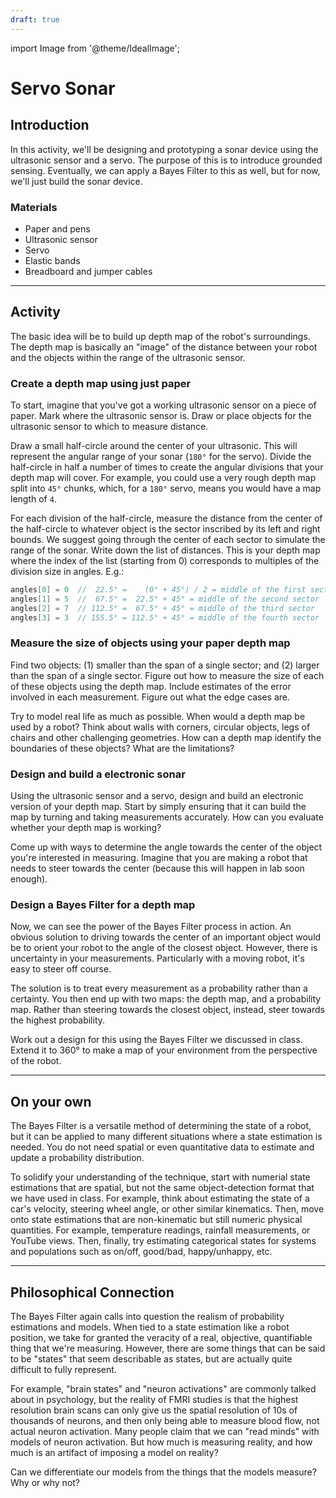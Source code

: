 ```yaml
---
draft: true
---
```


import Image from '@theme/IdealImage';

# Servo Sonar

## Introduction
In this activity, we'll be designing and prototyping a sonar device using the ultrasonic sensor and a servo. The purpose of this is to introduce grounded sensing. Eventually, we can apply a Bayes Filter to this as well, but for now, we'll just build the sonar device.

### Materials
- Paper and pens
- Ultrasonic sensor
- Servo
- Elastic bands
- Breadboard and jumper cables

---
## Activity
The basic idea will be to build up depth map of the robot's surroundings. The depth map is basically an "image" of the distance between your robot and the objects within the range of the ultrasonic sensor. 


### Create a depth map using just paper
To start, imagine that you've got a working ultrasonic sensor on a piece of paper. Mark where the ultrasonic sensor is. Draw or place objects for the ultrasonic sensor to which to measure distance.

Draw a small half-circle around the center of your ultrasonic. This will represent the angular range of your sonar (`180°` for the servo). Divide the half-circle in half a number of times to create the angular divisions that your depth map will cover. For example, you could use a very rough depth map split into `45°` chunks, which, for a `180°` servo, means you would have a map length of `4`.

For each division of the half-circle, measure the distance from the center of the half-circle to whatever object is the sector inscribed by its left and right bounds. We suggest going through the center of each sector to simulate the range of the sonar. Write down the list of distances. This is your depth map where the index of the list (starting from 0) corresponds to multiples of the division size in angles. E.g.:

```cpp
angles[0] = 0  //  22.5° =    (0° + 45°) / 2 = middle of the first sector
angles[1] = 5  //  67.5° =  22.5° + 45° = middle of the second sector
angles[2] = 7  // 112.5° =  67.5° + 45° = middle of the third sector
angles[3] = 3  // 155.5° = 112.5° + 45° = middle of the fourth sector
```


### Measure the size of objects using your paper depth map
Find two objects: (1) smaller than the span of a single sector; and (2) larger than the span of a single sector. Figure out how to measure the size of each of these objects using the depth map. Include estimates of the error involved in each measurement. Figure out what the edge cases are. 

Try to model real life as much as possible. When would a depth map be used by a robot? Think about walls with corners, circular objects, legs of chairs and other challenging geometries. How can a depth map identify the boundaries of these objects? What are the limitations?


### Design and build a electronic sonar
Using the ultrasonic sensor and a servo, design and build an electronic version of your depth map. Start by simply ensuring that it can build the map by turning and taking measurements accurately. How can you evaluate whether your depth map is working?

Come up with ways to determine the angle towards the center of the object you're interested in measuring. Imagine that you are making a robot that needs to steer towards the center (because this will happen in lab soon enough). 


### Design a Bayes Filter for a depth map
Now, we can see the power of the Bayes Filter process in action. An obvious solution to driving towards the center of an important object would be to orient your robot to the angle of the closest object. However, there is uncertainty in your measurements. Particularly with a moving robot, it's easy to steer off course. 

The solution is to treat every measurement as a probability rather than a certainty. You then end up with two maps: the depth map, and a probability map. Rather than steering towards the closest object, instead, steer towards the highest probability.

Work out a design for this using the Bayes Filter we discussed in class. Extend it to 360° to make a map of your environment from the perspective of the robot.


---
## On your own
The Bayes Filter is a versatile method of determining the state of a robot, but it can be applied to many different situations where a state estimation is needed. You do not need spatial or even quantitative data to estimate and update a probability distribution.

To solidify your understanding of the technique, start with numerial state estimations that are spatial, but not the same object-detection format that we have used in class. For example, think about estimating the state of a car's velocity, steering wheel angle, or other similar kinematics. Then, move onto state estimations that are non-kinematic but still numeric physical quantities. For example, temperature readings, rainfall measurements, or YouTube views. Then, finally, try estimating categorical states for systems and populations such as on/off, good/bad, happy/unhappy, etc. 


---
## Philosophical Connection
The Bayes Filter again calls into question the realism of probability estimations and models. When tied to a state estimation like a robot position, we take for granted the veracity of a real, objective, quantifiable thing that we're measuring. However, there are some things that can be said to be "states" that seem describable as states, but are actually quite difficult to fully represent. 

For example, "brain states" and "neuron activations" are commonly talked about in psychology, but the reality of FMRI studies is that the highest resolution brain scans can only give us the spatial resolution of 10s of thousands of neurons, and then only being able to measure blood flow, not actual neuron activation. Many people claim that we can "read minds" with models of neuron activation. But how much is measuring reality, and how much is an artifact of imposing a model on reality?

Can we differentiate our models from the things that the models measure? Why or why not?